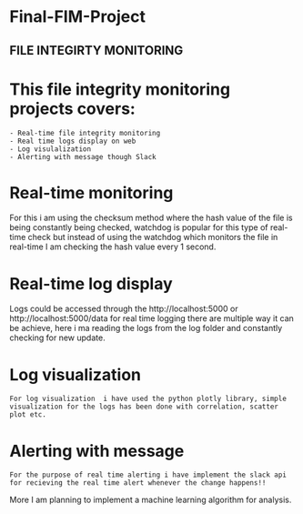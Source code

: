 # Final-FIM-Project

## FILE INTEGIRTY MONITORING 

# This file integrity monitoring projects covers:
    - Real-time file integrity monitoring
    - Real time logs display on web
    - Log visulalization 
    - Alerting with message though Slack
    
    
# Real-time monitoring
  For this i am using the checksum method where the hash value of the file is being constantly being checked, watchdog is popular for this type of real-time check but instead of using the watchdog which monitors the file in real-time I am checking the hash value every 1 second.
  
 # Real-time log display
  Logs could be accessed through the http://localhost:5000 or http://localhost:5000/data for real time logging there are multiple way it can be achieve, here i ma reading the logs from the log folder and constantly checking for new update. 
  
 # Log visualization
    For log visualization  i have used the python plotly library, simple visualization for the logs has been done with correlation, scatter plot etc.
  
  # Alerting with message   
    For the purpose of real time alerting i have implement the slack api for recieving the real time alert whenever the change happens!!
 

More I am planning to implement a machine learning algorithm for analysis.
